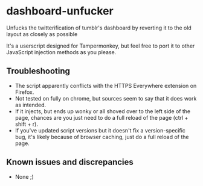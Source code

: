 # dashboard-unfucker
Unfucks the twitterification of tumblr's dashboard by reverting it to the old layout as closely as possible

It's a userscript designed for Tampermonkey, but feel free to port it to other JavaScript injection methods as you please.

## Troubleshooting
- The script apparently conflicts with the HTTPS Everywhere extension on Firefox.
- Not tested on fully on chrome, but sources seem to say that it does work as intended.
- If it injects, but ends up wonky or all shoved over to the left side of the page, chances are you just need to do a full reload of the page (ctrl + shift + r).
- If you've updated script versions but it doesn't fix a version-specific bug, it's likely because of browser caching, just do a full reload of the page.

## Known issues and discrepancies
- None ;)
